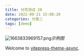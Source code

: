 ```yaml
---
title: 分页测试 20
date: 2022-09-21 15:08:20
categories: 分类二
tags: [demo]
---
```


![1663833969157.png](https://vitepress-theme-async.imalun.com/imgs/demo.png)_示例图_

Welcome to [vitepress-theme-async](https://vitepress-theme-async.imalun.com/).
